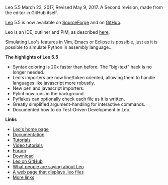 Leo 5.5 March 23, 2017, Revised May 9, 2017.
A Second revision, made from the editor in GitHub itself.

[Leo](http://leoeditor.com/) 5.5 is now available on [SourceForge](http://sourceforge.net/projects/leo/files/Leo/) and on [GitHub](https://github.com/leo-editor/leo-editor).

Leo is an IDE, outliner and PIM, as described [here](http://leoeditor.com/preface.html).

Simulating Leo's features in Vim, Emacs or Eclipse is possible, just as it is possible to simulate Python in assembly language...

**The highlights of Leo 5.5**

- Syntax coloring is 20x faster than before.
  The "big-text" hack is no longer needed.
- Leo's importers are now line/token oriented, allowing them
  to handle languages like javascript more robustly.
- New perl and javascript importers.
- Pylint now runs in the background.
- Pyflakes can optionally check each file as it is written.
- Greatly simplified argument-handling for interactive commands.
- Documented how to do Test-Driven Development in Leo.

**Links**

- [Leo's home page](http://leoeditor.com)
- [Documentation](http://leoeditor.com/leo_toc.html)
- [Tutorials](http://leoeditor.com/tutorial.html)
- [Video tutorials](http://leoeditor.com/screencasts.html)
- [Forum](http://groups.google.com/group/leo-editor)
- [Download](http://sourceforge.net/projects/leo/files/)
- [Leo on GitHub](https://github.com/leo-editor/leo-editor)
- [What people are saying about Leo](http://leoeditor.com/testimonials.html)
- [A web page that displays .leo files](http://leoeditor.com/load-leo.html)
- [More links](http://leoeditor.com/leoLinks.html)
